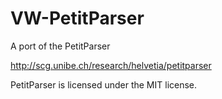 # VW-PetitParser
A port of the PetitParser

http://scg.unibe.ch/research/helvetia/petitparser

PetitParser is licensed under the MIT license.